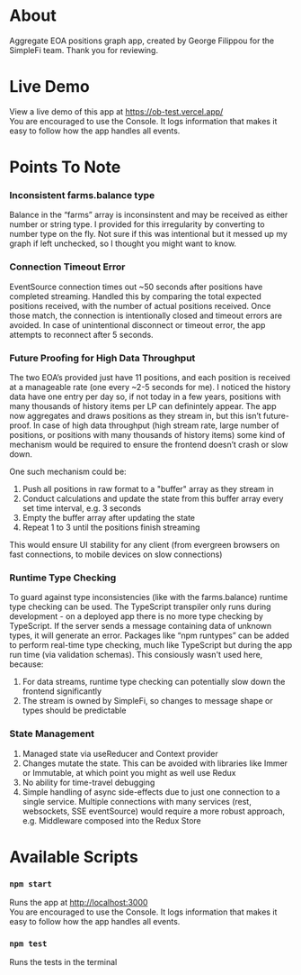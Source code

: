 # About

Aggregate EOA positions graph app, created by George Filippou for the SimpleFi team. Thank you for reviewing.

# Live Demo

View a live demo of this app at https://ob-test.vercel.app/ \
You are encouraged to use the Console. It logs information that makes it easy to follow how the app handles all events.

# Points To Note

### Inconsistent farms.balance type

Balance in the “farms” array is inconsinstent and may be received as either number or string type. I provided for this irregularity by converting to number type on the fly. Not sure if this was intentional but it messed up my graph if left unchecked, so I thought you might want to know.

### Connection Timeout Error

EventSource connection times out ~50 seconds after positions have completed streaming. Handled this by comparing the total expected positions received, with the number of actual positions received. Once those match, the connection is intentionally closed and timeout errors are avoided. In case of unintentional disconnect or timeout error, the app attempts to reconnect after 5 seconds.

### Future Proofing for High Data Throughput

The two EOA’s provided just have 11 positions, and each position is received at a manageable rate (one every ~2-5 seconds for me). I noticed the history data have one entry per day so, if not today in a few years, positions with many thousands of history items per LP can definintely appear. The app now aggregates and draws positions as they stream in, but this isn’t future-proof. In case of high data throughput (high stream rate, large number of positions, or positions with many thousands of history items) some kind of mechanism would be required to ensure the frontend doesn’t crash or slow down.

One such mechanism could be:

1. Push all positions in raw format to a "buffer" array as they stream in
2. Conduct calculations and update the state from this buffer array every set time interval, e.g. 3 seconds
3. Empty the buffer array after updating the state
4. Repeat 1 to 3 until the positions finish streaming

This would ensure UI stability for any client (from evergreen browsers on fast connections, to mobile devices on slow connections)

### Runtime Type Checking

To guard against type inconsistencies (like with the farms.balance) runtime type checking can be used. The TypeScript transpiler only runs during development - on a deployed app there is no more type checking by TypeScript. If the server sends a message containing data of unknown types, it will generate an error. Packages like “npm runtypes” can be added to perform real-time type checking, much like TypeScript but during the app run time (via validation schemas). This consiously wasn't used here, because:

1. For data streams, runtime type checking can potentially slow down the frontend significantly
2. The stream is owned by SimpleFi, so changes to message shape or types should be predictable

### State Management

1. Managed state via useReducer and Context provider
2. Changes mutate the state. This can be avoided with libraries like Immer or Immutable, at which point you might as well use Redux
3. No ability for time-travel debugging
4. Simple handling of async side-effects due to just one connection to a single service. Multiple connections with many services (rest, websockets, SSE eventSource) would require a more robust approach, e.g. Middleware composed into the Redux Store

# Available Scripts

### `npm start`

Runs the app at [http://localhost:3000](http://localhost:3000) \
You are encouraged to use the Console. It logs information that makes it easy to follow how the app handles all events.

### `npm test`

Runs the tests in the terminal
